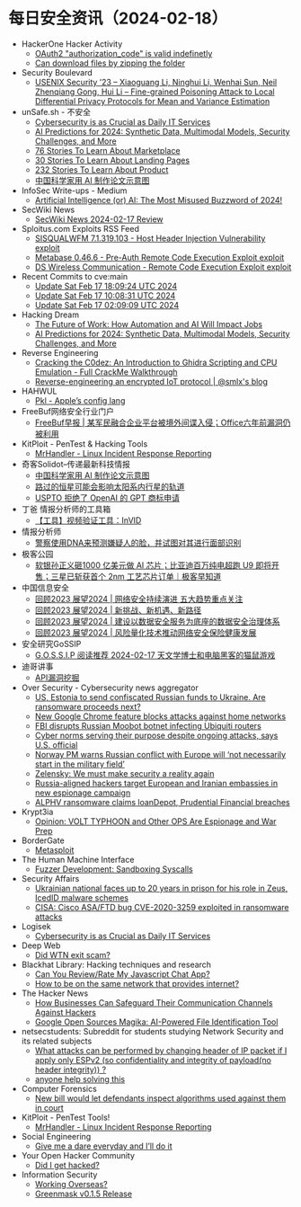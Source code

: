 # 每日安全资讯（2024-02-18）

- HackerOne Hacker Activity
  - [OAuth2 "authorization_code" is valid indefinetly](https://hackerone.com/reports/1784162)
  - [Can download files by zipping the folder](https://hackerone.com/reports/2247457)
- Security Boulevard
  - [USENIX Security ’23 – Xiaoguang Li, Ninghui Li, Wenhai Sun, Neil Zhenqiang Gong, Hui Li – Fine-grained Poisoning Attack to Local Differential Privacy Protocols for Mean and Variance Estimation](https://securityboulevard.com/2024/02/usenix-security-23-xiaoguang-li-ninghui-li-wenhai-sun-neil-zhenqiang-gong-hui-li-fine-grained-poisoning-attack-to-local-differential-privacy-protocols-for-mean-and-variance-estimation/)
- unSafe.sh - 不安全
  - [Cybersecurity is as Crucial as Daily IT Services](https://buaq.net/go-222696.html)
  - [AI Predictions for 2024: Synthetic Data, Multimodal Models, Security Challenges, and More](https://buaq.net/go-222692.html)
  - [76 Stories To Learn About Marketplace](https://buaq.net/go-222700.html)
  - [30 Stories To Learn About Landing Pages](https://buaq.net/go-222702.html)
  - [232 Stories To Learn About Product](https://buaq.net/go-222701.html)
  - [中国科学家用 AI 制作论文示意图](https://buaq.net/go-222693.html)
- InfoSec Write-ups - Medium
  - [Artificial Intelligence (or) AI: The Most Misused Buzzword of 2024!](https://infosecwriteups.com/artificial-intelligence-or-ai-the-most-misused-buzzword-of-2024-5c09a8e41929?source=rss----7b722bfd1b8d---4)
- SecWiki News
  - [SecWiki News 2024-02-17 Review](http://www.sec-wiki.com/?2024-02-17)
- Sploitus.com Exploits RSS Feed
  - [SISQUALWFM 7.1.319.103 - Host Header Injection Vulnerability exploit](https://sploitus.com/exploit?id=1337DAY-ID-39334&utm_source=rss&utm_medium=rss)
  - [Metabase 0.46.6 - Pre-Auth Remote Code Execution Exploit exploit](https://sploitus.com/exploit?id=1337DAY-ID-39335&utm_source=rss&utm_medium=rss)
  - [DS Wireless Communication - Remote Code Execution Exploit exploit](https://sploitus.com/exploit?id=1337DAY-ID-39336&utm_source=rss&utm_medium=rss)
- Recent Commits to cve:main
  - [Update Sat Feb 17 18:09:24 UTC 2024](https://github.com/trickest/cve/commit/140577708ed06f2bc51573c4de53757b6a4749b7)
  - [Update Sat Feb 17 10:08:31 UTC 2024](https://github.com/trickest/cve/commit/7750fc5992b157600709e070fd8a9f53f017327d)
  - [Update Sat Feb 17 02:09:09 UTC 2024](https://github.com/trickest/cve/commit/a5e800024b21a55c253a3e80bf278676603deef2)
- Hacking Dream
  - [The Future of Work: How Automation and AI Will Impact Jobs](https://www.hackingdream.net/2024/02/the-future-of-work-how-automation-and.html)
  - [AI Predictions for 2024: Synthetic Data, Multimodal Models, Security Challenges, and More](https://www.hackingdream.net/2024/02/ai-predictions-for-2024-synthetic-data.html)
- Reverse Engineering
  - [Cracking the C0dez: An Introduction to Ghidra Scripting and CPU Emulation - Full CrackMe Walkthrough](https://www.reddit.com/r/ReverseEngineering/comments/1atc9gn/cracking_the_c0dez_an_introduction_to_ghidra/)
  - [Reverse-engineering an encrypted IoT protocol | @smlx's blog](https://www.reddit.com/r/ReverseEngineering/comments/1asz2x7/reverseengineering_an_encrypted_iot_protocol/)
- HAHWUL
  - [Pkl - Apple’s config lang](https://www.hahwul.com/2024/02/18/pkl-apple-new-configuation-language/)
- FreeBuf网络安全行业门户
  - [FreeBuf早报 | 某军民融合企业平台被境外间谍入侵；Office六年前漏洞仍被利用](https://www.freebuf.com/news/391862.html)
- KitPloit - PenTest &amp; Hacking Tools
  - [MrHandler - Linux Incident Response Reporting](http://www.kitploit.com/2024/02/mrhandler-linux-incident-response.html)
- 奇客Solidot–传递最新科技情报
  - [中国科学家用 AI 制作论文示意图](https://www.solidot.org/story?sid=77368)
  - [路过的恒星可能会影响太阳系内行星的轨道](https://www.solidot.org/story?sid=77367)
  - [USPTO 拒绝了 OpenAI 的 GPT 商标申请](https://www.solidot.org/story?sid=77366)
- 丁爸 情报分析师的工具箱
  - [【工具】视频验证工具：InVID](https://mp.weixin.qq.com/s?__biz=MzI2MTE0NTE3Mw==&mid=2651142229&idx=1&sn=89cd83105d0bb2a1524677a05f05acf6&chksm=f1af4f6fc6d8c679e0cd96b31c0e89c7ff71f6e86d2237d25ead64b7da904fa6b3dc9a79b125&scene=58&subscene=0#rd)
- 情报分析师
  - [警察使用DNA来预测嫌疑人的脸，并试图对其进行面部识别](https://mp.weixin.qq.com/s?__biz=MzA3Mjc1MTkwOA==&mid=2650546017&idx=1&sn=cc4ed931eb0fa00597559db296fb2837&chksm=8711312ab066b83c014211bb24d9becac1b34ea9389098223715b052dac53423e4f6650b535a&scene=58&subscene=0#rd)
- 极客公园
  - [软银孙正义砸1000 亿美元做 AI 芯片；比亚迪百万纯电超跑 U9 即将开售；三星已斩获首个 2nm 工艺芯片订单｜极客早知道](https://mp.weixin.qq.com/s?__biz=MTMwNDMwODQ0MQ==&mid=2653033742&idx=1&sn=aa86f6c2dd296511947c3f147fddaacf&chksm=7e5768b84920e1aeb62cda582931ad7ec30f544248dcf22c77df9767a868623e6c041f81f709&scene=58&subscene=0#rd)
- 中国信息安全
  - [回顾2023 展望2024 | 网络安全持续演进 五大趋势重点关注](https://mp.weixin.qq.com/s?__biz=MzA5MzE5MDAzOA==&mid=2664204936&idx=1&sn=0ccee25064f32ab1df9083cfa38806bf&chksm=8b598871bc2e01678f0245d83a0a1f427985c2c9e0b9a2535f6a6cb298bd20d3c1493882d4d8&scene=58&subscene=0#rd)
  - [回顾2023 展望2024 | 新挑战、新机遇、新路径](https://mp.weixin.qq.com/s?__biz=MzA5MzE5MDAzOA==&mid=2664204936&idx=2&sn=8ac08a1e957e51b594a65c616ad612b9&chksm=8b598871bc2e016782a216f18b20cac9a72ba71397cf98676b54e3d4f48606e847e5b118a3cf&scene=58&subscene=0#rd)
  - [回顾2023 展望2024 | 建设以数据安全服务为底座的数据安全治理体系](https://mp.weixin.qq.com/s?__biz=MzA5MzE5MDAzOA==&mid=2664204936&idx=3&sn=c4a3f9b6e9c1c9efd8eba10f0a67c61d&chksm=8b598871bc2e01677b1e7c3f0a5e78dbfc136d9b585fe1caa0891cd9ab64339f31d760c3eda2&scene=58&subscene=0#rd)
  - [回顾2023 展望2024 | 风险量化技术推动网络安全保险健康发展](https://mp.weixin.qq.com/s?__biz=MzA5MzE5MDAzOA==&mid=2664204936&idx=4&sn=879893165d09b3018787b0f706ce5921&chksm=8b598871bc2e0167c68daea930b0acd720aedc78d06f225192752dabe27e2ae68bdd876aaed9&scene=58&subscene=0#rd)
- 安全研究GoSSIP
  - [G.O.S.S.I.P 阅读推荐 2024-02-17 天文学博士和电脑黑客的猫鼠游戏](https://mp.weixin.qq.com/s?__biz=Mzg5ODUxMzg0Ng==&mid=2247497290&idx=1&sn=c76796d8d2f719e7377ed9387fe69940&chksm=c063d893f7145185746b1a6b361edce287bb168b3f9d3b69538a10b42745657c632fdd10878b&scene=58&subscene=0#rd)
- 迪哥讲事
  - [API漏洞挖掘](https://mp.weixin.qq.com/s?__biz=MzIzMTIzNTM0MA==&mid=2247493570&idx=1&sn=27c75a225a6b78e63274bf8c60c6698d&chksm=e8a5eda1dfd264b71163136c96cbdcfd8ed97d1d5b471f86149806c05811ce282b197b035df4&scene=58&subscene=0#rd)
- Over Security - Cybersecurity news aggregator
  - [US, Estonia to send confiscated Russian funds to Ukraine. Are ransomware proceeds next?](https://therecord.media/us-estonia-sending-confiscated-russian-funds)
  - [New Google Chrome feature blocks attacks against home networks](https://www.bleepingcomputer.com/news/google/new-google-chrome-feature-blocks-attacks-against-home-networks/)
  - [FBI disrupts Russian Moobot botnet infecting Ubiquiti routers](https://www.bleepingcomputer.com/news/security/fbi-disrupts-russian-moobot-botnet-infecting-ubiquiti-routers/)
  - [Cyber norms serving their purpose despite ongoing attacks, says U.S. official](https://therecord.media/cyber-norms-serving-their-purpose-liesyl-franz)
  - [Norway PM warns Russian conflict with Europe will ‘not necessarily start in the military field’](https://therecord.media/norway-pm-warns-russian-conflict-with-europe-may-not-start-with-military)
  - [Zelensky: We must make security a reality again](https://therecord.media/zelensky-msc-speech-make-security-a-reality)
  - [Russia-aligned hackers target European and Iranian embassies in new espionage campaign](https://therecord.media/russia-aligned-hackers-target-european-and-iranian-embassies-cyber-espionage)
  - [ALPHV ransomware claims loanDepot, Prudential Financial breaches](https://www.bleepingcomputer.com/news/security/alphv-ransomware-claims-loandepot-prudential-financial-breaches/)
- Krypt3ia
  - [Opinion: VOLT TYPHOON and Other OPS Are Espionage and War Prep](https://krypt3ia.wordpress.com/2024/02/17/opinion-volt-typhoon-and-other-ops-are-espionage-and-war-prep/)
- BorderGate
  - [Metasploit](https://www.bordergate.co.uk/metasploit/)
- The Human Machine Interface
  - [Fuzzer Development: Sandboxing Syscalls](https://h0mbre.github.io/Lucid_Context_Switching/)
- Security Affairs
  - [Ukrainian national faces up to 20 years in prison for his role in Zeus, IcedID malware schemes](https://securityaffairs.com/159260/cyber-crime/penchukov-zeus-icedid-malware-campaigns.html)
  - [CISA: Cisco ASA/FTD bug CVE-2020-3259 exploited in ransomware attacks](https://securityaffairs.com/159244/cyber-crime/cisa-cisco-cve-2020-3259-akira-ransomware.html)
- Logisek
  - [Cybersecurity is as Crucial as Daily IT Services](https://logisek.com/blog/cybersecurity-is-crucial/?utm_source=rss&utm_medium=rss&utm_campaign=cybersecurity-is-crucial)
- Deep Web
  - [Did WTN exit scam?](https://www.reddit.com/r/deepweb/comments/1at6e0p/did_wtn_exit_scam/)
- Blackhat Library: Hacking techniques and research
  - [Can You Review/Rate My Javascript Chat App?](https://www.reddit.com/r/blackhat/comments/1atbefl/can_you_reviewrate_my_javascript_chat_app/)
  - [How to be on the same network that provides internet?](https://www.reddit.com/r/blackhat/comments/1asx7zl/how_to_be_on_the_same_network_that_provides/)
- The Hacker News
  - [How Businesses Can Safeguard Their Communication Channels Against Hackers](https://thehackernews.com/2024/02/how-businesses-can-safeguard-their.html)
  - [Google Open Sources Magika: AI-Powered File Identification Tool](https://thehackernews.com/2024/02/google-open-sources-magika-ai-powered.html)
- netsecstudents: Subreddit for students studying Network Security and its related subjects
  - [What attacks can be performed by changing header of IP packet if I apply only ESPv2 (so confidentiality and integrity of payload(no header integrity)) ?](https://www.reddit.com/r/netsecstudents/comments/1aszlzf/what_attacks_can_be_performed_by_changing_header/)
  - [anyone help solving this](https://www.reddit.com/r/netsecstudents/comments/1asus2j/anyone_help_solving_this/)
- Computer Forensics
  - [New bill would let defendants inspect algorithms used against them in court](https://www.reddit.com/r/computerforensics/comments/1at1fkh/new_bill_would_let_defendants_inspect_algorithms/)
- KitPloit - PenTest Tools!
  - [MrHandler - Linux Incident Response Reporting](http://www.kitploit.com/2024/02/mrhandler-linux-incident-response.html)
- Social Engineering
  - [Give me a dare everyday and I’ll do it](https://www.reddit.com/r/SocialEngineering/comments/1ateolo/give_me_a_dare_everyday_and_ill_do_it/)
- Your Open Hacker Community
  - [Did I get hacked?](https://www.reddit.com/r/HowToHack/comments/1asq930/did_i_get_hacked/)
- Information Security
  - [Working Overseas?](https://www.reddit.com/r/Information_Security/comments/1at4u4r/working_overseas/)
  - [Greenmask v0.1.5 Release](https://www.reddit.com/r/Information_Security/comments/1aszv7l/greenmask_v015_release/)
